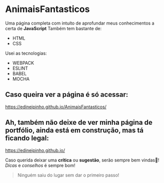 # AnimaisFantasticos
Uma página completa com intuíto de aprofundar meus conhecimentos a certa de **JavaScript**
Também tem bastante de:
- HTML
- CSS

Usei as tecnologias:
- WEBPACK
- ESLINT
- BABEL
- MOCHA

## Caso queira ver a página é só acessar:
https://edineipinho.github.io/AnimaisFantasticos/

## Ah, também não deixe de ver minha página de portfólio, ainda está em construção, mas tá ficando legal:
https://edineipinho.github.io/

Caso querida deixar uma **crítica** ou **sugestão**, serão sempre bem vindas🤗!
*Dicas* e *conselhos* é sempre bom!

> Ninguém saiu do lugar sem dar o primeiro passo!

